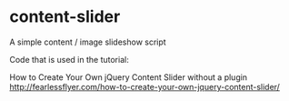 # content-slider
A simple content / image slideshow script

Code that is used in the tutorial:

How to Create Your Own jQuery Content Slider without a plugin
http://fearlessflyer.com/how-to-create-your-own-jquery-content-slider/
